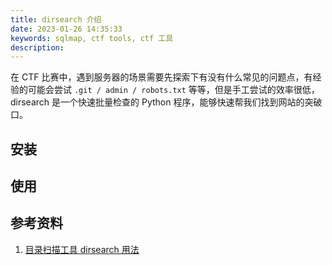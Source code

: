```yaml
---
title: dirsearch 介绍
date: 2023-01-26 14:35:33
keywords: sqlmap, ctf tools, ctf 工具
description: 
---
```


在 CTF 比赛中，遇到服务器的场景需要先探索下有没有什么常见的问题点，有经验的可能会尝试 `.git / admin / robots.txt` 等等，但是手工尝试的效率很低，dirsearch 是一个快速批量检查的 Python 程序，能够快速帮我们找到网站的突破口。

## 安装

## 使用

## 参考资料

1. [目录扫描工具 dirsearch 用法](https://www.jianshu.com/p/5d99bafb1547)
